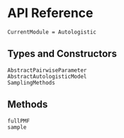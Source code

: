# API Reference

```@meta
CurrentModule = Autologistic
```

## Types and Constructors

```@docs
AbstractPairwiseParameter
AbstractAutologisticModel
SamplingMethods
```

## Methods

```@docs
fullPMF
sample
```